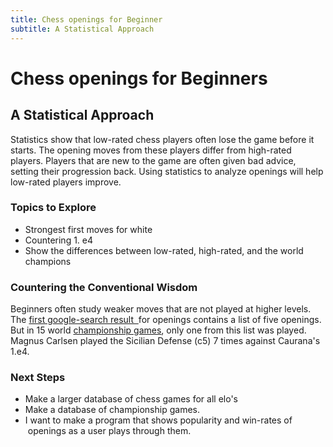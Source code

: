 ```yaml
---
title: Chess openings for Beginner
subtitle: A Statistical Approach
---
```


# Chess openings for Beginners

## A Statistical Approach

Statistics show that low-rated chess players often lose the game before it starts. The opening moves from these players differ from high-rated players. Players that are new to the game are often given bad advice, setting their progression back. Using statistics to analyze openings will help low-rated players improve. 

### Topics to Explore

*   Strongest first moves for white
*   Countering 1\. e4
*   Show the differences between low-rated, high-rated, and the world champions

### Countering the Conventional Wisdom

Beginners often study weaker moves that are not played at higher levels. The [first google-search result  ](https://www.chess.com/article/view/the-best-chess-openings-for-beginners)for openings contains a list of five openings. But in 15 world [championship games](https://en.wikipedia.org/wiki/World_Chess_Championship_2018#Regular_games), only one from this list was played. Magnus Carlsen played the Sicilian Defense (c5) 7 times against Caurana's 1.e4. 

### Next Steps

*   Make a larger database of chess games for all elo's
*   Make a database of championship games.
*   I want to make a program that shows popularity and win-rates of  openings as a user plays through them.
